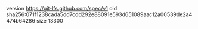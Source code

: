 version https://git-lfs.github.com/spec/v1
oid sha256:071f1238cada5dd7cdd292e88091e593d651089aac12a00539de2a4474b64286
size 13300
